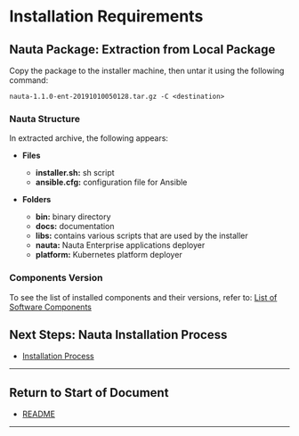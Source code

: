 # Installation Requirements

## Nauta Package: Extraction from Local Package

Copy the package to the installer machine, then untar it using the following command:

`nauta-1.1.0-ent-20191010050128.tar.gz -C <destination>`

### Nauta Structure

In extracted archive, the following appears:

- **Files**
  - **installer.sh:** sh script
  - **ansible.cfg:** configuration file for Ansible

- **Folders**
   - **bin:** binary directory
   - **docs:** documentation 
   - **libs:** contains various scripts that are used by the installer
   - **nauta:** Nauta Enterprise applications deployer
   - **platform:** Kubernetes platform deployer


### Components Version

To see the list of installed components and their versions, refer to: [List of Software Components](../System_Software_Components_Requisites/SSCR.md)

## Next Steps: Nauta Installation Process 

* [Installation Process](../Installation_Process/IP.md)

----------------------

## Return to Start of Document

* [README](../README.md)

----------------------
